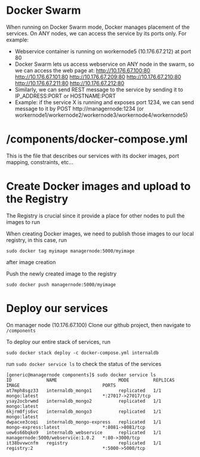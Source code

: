 # Docker Swarm
When running on Docker Swarm mode, Docker manages placement of the services. On ANY nodes, we can access the
service by its ports only.
For example:
- Webservice container is running on workernode5 (10.176.67.212) at port 80
- Docker Swarm lets us access webservice on ANY node in the swarm, so
we can access the web page at: http://10.176.67.100:80 http://10.176.67.101:80 http://10.176.67.209:80 http://10.176.67.210:80 http://10.176.67.211:80 http://10.176.67.212:80
- Similarly, we can send REST message to the service by sending it to IP_ADDRESS:PORT or HOSTNAME:PORT
- Example: if the service X is running and exposes port 1234, we can send message to it by POST http://managernode:1234 (or workernode1/workernode2/workernode3/workernode4/workernode5)

# /components/docker-compose.yml
This is the file that describes our services with its docker images, port mapping, constraints, etc...

# Create Docker images and upload to the Registry
The Registry is crucial since it provide a place for other nodes to pull the images to run

When creating Docker images, we need to publish those images to our local registry, in this case, run
```
sudo docker tag myimage managernode:5000/myimage
```
after image creation

Push the newly created image to the registry
```
sudo docker push managernode:5000/myimage
```

# Deploy our services
On manager node (10.176.67.100)
Clone our github project, then navigate to `/components`

To deploy our entire stack of services, run

```
sudo docker stack deploy -c docker-compose.yml internaldb
```

run `sudo docker service ls` to check the status of the services

```
[generic@managernode components]$ sudo docker service ls
ID             NAME                       MODE         REPLICAS   IMAGE                               PORTS
at7mph8sgz33   internaldb_mongo1          replicated   1/1        mongo:latest                        *:27017->27017/tcp
ysay2ocbrwmd   internaldb_mongo2          replicated   1/1        mongo:latest
6kjrm0fjs6vc   internaldb_mongo3          replicated   1/1        mongo:latest
dwpacxe3coqi   internaldb_mongo-express   replicated   1/1        mongo-express:latest                *:8081->8081/tcp
uew6s66bqko9   internaldb_webservice      replicated   1/1        managernode:5000/webservice:1.0.2   *:80->3000/tcp
it38bvvwcnfm   registry                   replicated   1/1        registry:2                          *:5000->5000/tcp
```